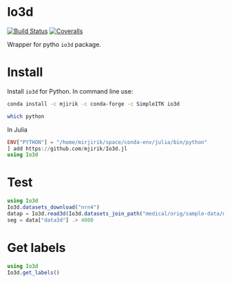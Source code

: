 # Io3d

[![Build Status](https://travis-ci.org/mjirik/Io3d.jl.svg?branch=master)](https://travis-ci.org/mjirik/Io3d.jl)
[![Coveralls](https://coveralls.io/repos/github/mjirik/Io3d.jl/badge.svg?branch=master)](https://coveralls.io/github/mjirik/Io3d.jl?branch=master)


Wrapper for pytho `io3d` package.


# Install

Install `io3d` for Python. In command line use:
```bash
conda install -c mjirik -c conda-forge -c SimpleITK io3d

which python
```

In Julia

```julia
ENV["PYTHON"] = "/home/mirjirik/space/conda-env/julia/bin/python"
] add https://github.com/mjirik/Io3d.jl
using Io3d
```


# Test

```julia
using Io3d
Io3d.datasets_download("nrn4")
datap = Io3d.read3d(Io3d.datasets_join_path("medical/orig/sample-data/nrn4.pklz"))
seg = data["data3d"] .> 4000
```

# Get labels

```julia
using Io3d
Io3d.get_labels()
```

